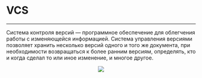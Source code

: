 # VCS
_ _ _
Система контроля версий  — программное обеспечение для облегчения работы с изменяющейся информацией. Система управления версиями позволяет хранить несколько версий одного и того же документа, при необходимости возвращаться к более ранним версиям, определять, кто и когда сделал то или иное изменение, и многое другое.

<p align="center">
<image src="hhttps://github.com/LLlMEJIb87/LINUX/blob/main/VCS/%D0%9A%D0%B0%D1%80%D1%82%D0%B8%D0%BD%D0%BA%D0%B8/VCS_opisanie.PNG">
</p>   

